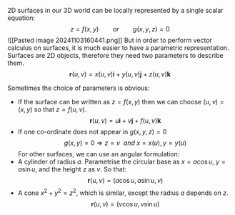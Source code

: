 2D surfaces in our 3D world can be locally represented by a single scalar equation:
$$z=f(x,y)~~~~~~~~or~~~~~~~~g(x,y,z)=0$$
![[Pasted image 20241103160441.png]]
But in order to perform vector calculus on surfaces, it is much easier to have a parametric representation. Surfaces are 2D objects, therefore they need two parameters to describe them.
$$\mathbf{r}(u,v)=x(u,v)\mathbf{i}+y(u,v)\mathbf{j}+z(u,v)\mathbf{k}$$

Sometimes the choice of parameters is obvious:
- If the surface can be written as $z=f(x,y)$ then we can choose $(u,v)=(x,y)$ so that $z=f(u,v)$.
$$\mathbf{r}(u,v)=u\mathbf{i}+v\mathbf{j}+f(u,v)\mathbf{k}$$
- If one co-ordinate does not appear in $g(x,y,z)=0$
$$g(x,y)=0 \Rightarrow z=v ~~ and~ x=x(u),y=y(u)$$
For other surfaces, we can use an angular formulation:
- A cylinder of radius $a$. Parametrise the circular base as $x=a\cos u$, $y=a\sin u$, and the height $z$ as $v$. So that:
$$\mathbf{r}(u,v)=(a\cos u ,a\sin u,v)$$
- A cone $x^{2}+y^{2}=z^{2}$, which is similar, except the radius $a$ depends on $z$.
$$\mathbf{r}(u,v)=(v\cos u, v\sin u)$$